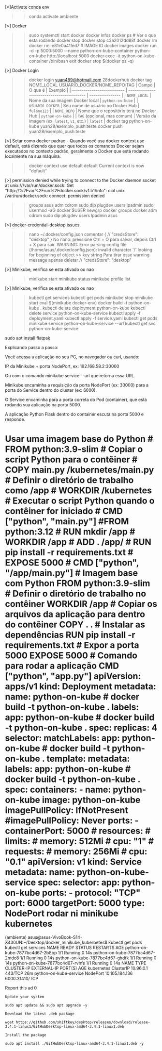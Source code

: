 [>]Activate conda env
>> conda activate ambiente



[>] Docker
>> sudo systemctl start docker
>> docker infos
>> docker ps # Ver o que esta rodando
>> docker stop <nome-ou-id-do-container> 
>> docker stop c3a2012dd98f 
>> docker rm <nome-ou-id-do-container>
>> docker rmi e81e0a41fed7 # IMAGE ID
>> docker images
>> docker run -d -p 5000:5000 --name python-on-kube-container python-on-kube
>> http://localhost:5000
>> docker exec -it python-on-kube-container /bin/bash
>> exit
>> docker stop $(docker ps -q)



[>] Docker Login
>> docker login
>> yuan489@hotmail.com
>> 28dockerhub
>> docker tag NOME_LOCAL USUARIO_DOCKER/NOME_REPO:TAG
| Campo                       | O que é                                     | Exemplo          |
| --------------------------- | ------------------------------------------- | ---------------- |
| `NOME_LOCAL`                | Nome da sua imagem Docker local             | `python-on-kube` |
| `USUARIO_DOCKER`            | Seu nome de usuário no Docker Hub           | `fulano123`      |
| `NOME_REPO`                 | Nome que o repositório terá no Docker Hub   | `python-on-kube` |
| `TAG` (opcional, mas comum) | Versão da imagem (ex: `latest`, `v1`, etc.) | `latest`         |
>> docker tag python-on-kube yuan28/exemplo_push:teste
>> docker push yuan28/exemplo_push:teste



[>] Setar como docker padrao - Quando você usa docker context use default, está dizendo que quer que todos os comandos Docker sejam executados no contexto padrão, geralmente o Docker que está rodando localmente na sua máquina.
>> docker context use default
>> default
>> Current context is now "default"



[>] permission denied while trying to connect to the Docker daemon socket at unix:///var/run/docker.sock: Get "http://%2Fvar%2Frun%2Fdocker.sock/v1.51/info": dial unix /var/run/docker.sock: connect: permission denied
>> groups
asus adm cdrom sudo dip plugdev users lpadmin
>> sudo usermod -aG docker $USER
>> newgrp docker
>> groups
>> docker adm cdrom sudo dip plugdev users lpadmin asus



[>] docker-credential-desktop issues
>> nano ~/.docker/config.json
>> comentar
>> {
>>   // "credsStore": "desktop"
>> }
>> No nano: pressione Ctrl + O para salvar, depois Ctrl + X para sair.
>> WARNING: Error parsing config file (/home/asus/.docker/config.json): invalid character '/' looking for beginning of object >> key string
>> Para tirar esse warning message apenas deletar // "credsStore": "desktop"



[>] Minikube, verifica se esta ativado ou nao
>> minikube start
>> minikube status
>> minikube profile list



[>] Minikube, verifica se esta ativado ou nao
>> kubectl get services
>> kubectl get pods
>> minikube stop
>> minikube start
>> eval $(minikube docker-env)
>> docker build -t python-on-kube .
>> kubectl delete deployment python-on-kube
>> kubectl delete service python-on-kube-service
>> kubectl apply -f deployment.yaml
>> kubectl apply -f service.yaml
>> kubectl get pods
>> minikube service python-on-kube-service --url
>> kubectl get svc python-on-kube-service



sudo apt install flatpak



Explicando passo a passo:

Você acessa a aplicação no seu PC, no navegador ou curl, usando:

IP da Minikube + porta NodePort, ex: 192.168.58.2:30000

Ou com o comando minikube service <nome> --url que retorna essa URL.

Minikube encaminha a requisição da porta NodePort (ex: 30000) para a porta do Service dentro do cluster (ex: 6000).

O Service encaminha para a porta correta do Pod (container), que está rodando sua aplicação na porta 5000.

A aplicação Python Flask dentro do container escuta na porta 5000 e responde.



# Usar uma imagem base do Python # FROM python:3.9-slim # Copiar o script Python para o contêiner # COPY main.py /kubernetes/main.py # Definir o diretório de trabalho como /app # WORKDIR /kubernetes # Executar o script Python quando o contêiner for iniciado # CMD ["python", "main.py"] #FROM python:3.12 # RUN mkdir /app # WORKDIR /app # ADD . /app/ # RUN pip install -r requirements.txt # EXPOSE 5000 # CMD ["python", "/app/main.py"] # Imagem base com Python FROM python:3.9-slim # Definir o diretório de trabalho no contêiner WORKDIR /app # Copiar os arquivos da aplicação para dentro do contêiner COPY . . # Instalar as dependências RUN pip install -r requirements.txt # Expor a porta 5000 EXPOSE 5000 # Comando para rodar a aplicação CMD ["python", "app.py"] apiVersion: apps/v1 kind: Deployment metadata: name: python-on-kube # docker build -t python-on-kube . labels: app: python-on-kube # docker build -t python-on-kube . spec: replicas: 4 selector: matchLabels: app: python-on-kube # docker build -t python-on-kube . template: metadata: labels: app: python-on-kube # docker build -t python-on-kube . spec: containers: - name: python-on-kube image: python-on-kube imagePullPolicy: IfNotPresent #imagePullPolicy: Never ports: - containerPort: 5000 # resources: # limits: # memory: 512Mi # cpu: "1" # requests: # memory: 256Mi # cpu: "0.1" apiVersion: v1 kind: Service metadata: name: python-on-kube-service spec: selector: app: python-on-kube ports: - protocol: "TCP" port: 6000 targetPort: 5000 type: NodePort rodar ni minikube kubernetes



(ambiente) asus@asus-VivoBook-S14-X430UN:~/Desktop/docker_minikube_kuberbetes$ kubectl get pods
kubectl get services
NAME                              READY   STATUS    RESTARTS   AGE
python-on-kube-7877bc4d67-2b8bp   1/1     Running   0          14s
python-on-kube-7877bc4d67-2mdc8   1/1     Running   0          14s
python-on-kube-7877bc4d67-ghdfk   1/1     Running   0          14s
python-on-kube-7877bc4d67-rvhfs   1/1     Running   0          14s
NAME                     TYPE        CLUSTER-IP       EXTERNAL-IP   PORT(S)          AGE
kubernetes               ClusterIP   10.96.0.1        <none>        443/TCP          26m
python-on-kube-service   NodePort    10.105.184.136   <none>        6000:31410/TCP   



Report this ad
0

    Update your system

    sudo apt update && sudo apt upgrade -y

    Download the latest .deb package

    wget https://github.com/shiftkey/desktop/releases/download/release-3.4.1-linux1/GitHubDesktop-linux-amd64-3.4.1-linux1.deb

    Install the package

    sudo apt install ./GitHubDesktop-linux-amd64-3.4.1-linux1.deb -y

